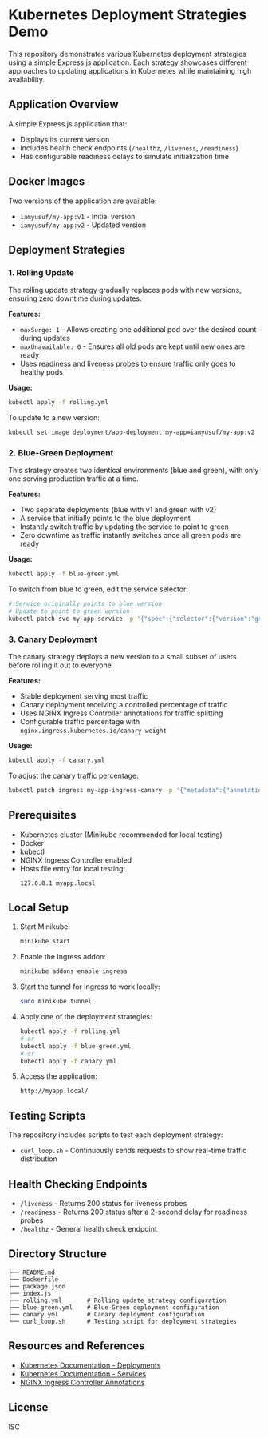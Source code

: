 # Kubernetes Deployment Strategies Demo

This repository demonstrates various Kubernetes deployment strategies using a simple Express.js application. Each strategy showcases different approaches to updating applications in Kubernetes while maintaining high availability.

## Application Overview

A simple Express.js application that:
- Displays its current version
- Includes health check endpoints (`/healthz`, `/liveness`, `/readiness`)
- Has configurable readiness delays to simulate initialization time

## Docker Images

Two versions of the application are available:
- `iamyusuf/my-app:v1` - Initial version
- `iamyusuf/my-app:v2` - Updated version

## Deployment Strategies

### 1. Rolling Update

The rolling update strategy gradually replaces pods with new versions, ensuring zero downtime during updates.

**Features:**
- `maxSurge: 1` - Allows creating one additional pod over the desired count during updates
- `maxUnavailable: 0` - Ensures all old pods are kept until new ones are ready
- Uses readiness and liveness probes to ensure traffic only goes to healthy pods

**Usage:**
```bash
kubectl apply -f rolling.yml
```

To update to a new version:
```bash
kubectl set image deployment/app-deployment my-app=iamyusuf/my-app:v2
```

### 2. Blue-Green Deployment

This strategy creates two identical environments (blue and green), with only one serving production traffic at a time.

**Features:**
- Two separate deployments (blue with v1 and green with v2)
- A service that initially points to the blue deployment
- Instantly switch traffic by updating the service to point to green
- Zero downtime as traffic instantly switches once all green pods are ready

**Usage:**
```bash
kubectl apply -f blue-green.yml
```

To switch from blue to green, edit the service selector:
```bash
# Service originally points to blue version
# Update to point to green version
kubectl patch svc my-app-service -p '{"spec":{"selector":{"version":"green"}}}'
```

### 3. Canary Deployment

The canary strategy deploys a new version to a small subset of users before rolling it out to everyone.

**Features:**
- Stable deployment serving most traffic
- Canary deployment receiving a controlled percentage of traffic
- Uses NGINX Ingress Controller annotations for traffic splitting
- Configurable traffic percentage with `nginx.ingress.kubernetes.io/canary-weight`

**Usage:**
```bash
kubectl apply -f canary.yml
```

To adjust the canary traffic percentage:
```bash
kubectl patch ingress my-app-ingress-canary -p '{"metadata":{"annotations":{"nginx.ingress.kubernetes.io/canary-weight":"50"}}}'
```

## Prerequisites

- Kubernetes cluster (Minikube recommended for local testing)
- Docker
- kubectl
- NGINX Ingress Controller enabled
- Hosts file entry for local testing:
  ```
  127.0.0.1 myapp.local
  ```

## Local Setup

1. Start Minikube:
   ```bash
   minikube start
   ```

2. Enable the Ingress addon:
   ```bash
   minikube addons enable ingress
   ```

3. Start the tunnel for Ingress to work locally:
   ```bash
   sudo minikube tunnel
   ```

4. Apply one of the deployment strategies:
   ```bash
   kubectl apply -f rolling.yml
   # or
   kubectl apply -f blue-green.yml
   # or
   kubectl apply -f canary.yml
   ```

5. Access the application:
   ```
   http://myapp.local/
   ```

## Testing Scripts

The repository includes scripts to test each deployment strategy:

- `curl_loop.sh` - Continuously sends requests to show real-time traffic distribution

## Health Checking Endpoints

- `/liveness` - Returns 200 status for liveness probes
- `/readiness` - Returns 200 status after a 2-second delay for readiness probes
- `/healthz` - General health check endpoint

## Directory Structure

```
├── README.md
├── Dockerfile
├── package.json
├── index.js
├── rolling.yml       # Rolling update strategy configuration
├── blue-green.yml    # Blue-Green deployment configuration
├── canary.yml        # Canary deployment configuration
└── curl_loop.sh      # Testing script for deployment strategies
```

## Resources and References

- [Kubernetes Documentation - Deployments](https://kubernetes.io/docs/concepts/workloads/controllers/deployment/)
- [Kubernetes Documentation - Services](https://kubernetes.io/docs/concepts/services-networking/service/)
- [NGINX Ingress Controller Annotations](https://kubernetes.github.io/ingress-nginx/user-guide/nginx-configuration/annotations/)

## License

ISC
